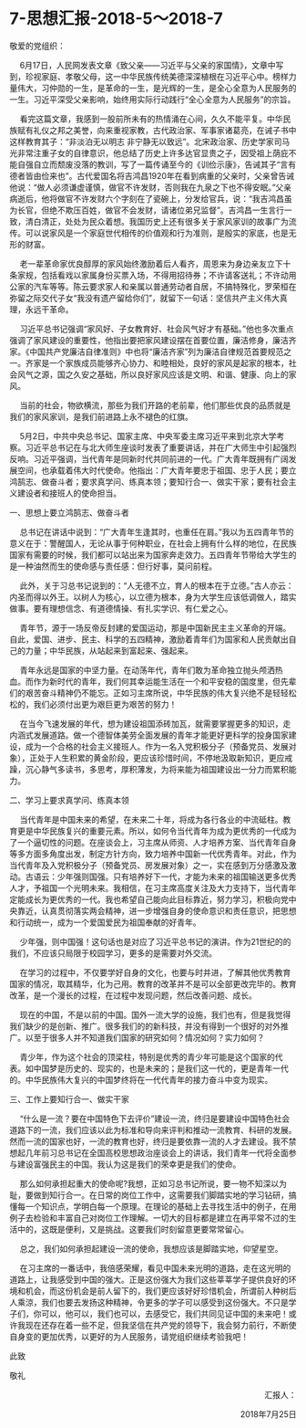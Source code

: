 # 7-思想汇报-2018-5～2018-7

敬爱的党组织：

&emsp;  6月17日，人民网发表文章《致父亲——习近平与父亲的家国情》，文章中写到，珍视家庭、孝敬父母，这一中华民族传统美德深深植根在习近平心中。榜样力量伟大，习仲勋的一生，是革命的一生，是光辉的一生，是全心全意为人民服务的一生。习近平深受父亲影响，始终用实际行动践行“全心全意为人民服务”的宗旨。

&emsp;  看完这篇文章，我感到一股前所未有的热情涌在心间，久久不能平复。中华民族赋有礼仪之邦之美誉，向来重视家教，古代政治家、军事家诸葛亮，在诫子书中这样教育其子：“非淡泊无以明志 非宁静无以致远”。北宋政治家、历史学家司马光非常注重子女的自律意识，他总结了历史上许多达官显贵之子，因受祖上荫庇不能自强自立而颓废没落的教训，写了一篇传诵至今的《训俭示康》，告诫其子“言有德者皆由俭来也”。古代爱国名将吉鸿昌1920年在看到病重的父亲时，父亲曾告诫他说：“做人必须谦虚谨慎，做官不许发财，否则我在九泉之下也不得安眠。”父亲病逝后，他将做官不许发财六个字刻在了瓷碗上，分发给官兵，说：“我吉鸿昌虽为长官，但绝不欺压百姓，做官不会发财，请诸位弟兄监督”。吉鸿昌一生言行一致，清白清正，处处为民众着想。我国历史上还有很多关于家风家训的故事广为流传。可以说家风是一个家庭世代相传的价值观和行为准则，是殷实的家底，也是无形的财富。

&emsp;  老一辈革命家优良醇厚的家风始终激励着后人看齐，周恩来为身边亲友立下十条家规，包括看戏以家属身份买票入场，不得用招待券；不许请客送礼；不许动用公家的汽车等等。陈云要求家人和亲属以普通劳动者自居，不搞特殊化，罗荣桓在弥留之际交代子女“我没有遗产留给你们”，就留下一句话：坚信共产主义伟大真理，永远干革命。

&emsp;  习近平总书记强调“家风好、子女教育好、社会风气好才有基础。”他也多次重点强调了家风建设的重要性，他指出要把家风建设摆在首要位置，廉洁修身，廉洁齐家。《中国共产党廉洁自律准则》中也将“廉洁齐家”列为廉洁自律规范首要规范之一。齐家是一个家族成员能够齐心协力、和睦相处，良好的家风是起家的根本，社会风气之源，国之久安之基础，所以良好家风应该是文明、和谐、健康、向上的家风。

&emsp;  当前的社会，物欲横流，那些为我们开路的老前辈，他们那些优良的品质就是我们的家风家训，是我们前进路上永不褪色的红旗。

&emsp; 5月2日，中共中央总书记、国家主席、中央军委主席习近平来到北京大学考察。习近平总书记在与北大师生座谈时发表了重要讲话，并在广大师生中引起强烈反响。习近平强调，当代青年是同新时代共同前进的一代。广大青年既拥有广阔发展空间，也承载着伟大时代使命。他指出：广大青年要忠于祖国、忠于人民；要立鸿鹄志、做奋斗者；要求真学问、练真本领；要知行合一、做实干家；要有社会主义建设者和接班人的使命担当。

一、思想上要立鸿鹄志、做奋斗者

&emsp;  总书记在讲话中说到：“广大青年生逢其时，也重任在肩。”我以为五四青年节的意义在于：警醒国人，无论从事于何种职业，在社会上拥有什么样的地位，在民族国家有需要的时候，我们都可以站出来为国家奔走效力。五四青年节带给大学生的是一种油然而生的使命感与责任感：但行好事，莫问前程。

&emsp;  此外，关于习总书记说到的：“人无德不立，育人的根本在于立德。”古人亦云：内圣而得以外王。以树人为核心，以立德为根本，身为大学生应该低调做人，踏实做事。要有理想信念、有道德情操、有扎实学识、有仁爱之心。

&emsp;  青年节，源于一场反帝反封建的爱国运动，那是中国新民主主义革命的开端。自此，爱国、进步、民主、科学的五四精神，激励着青年们为国家和人民贡献出自己的力量；中华民族，从站起来到富起来、强起来。

&emsp;  青年永远是国家的中坚力量。在动荡年代，青年们敢为革命独立抛头颅洒热血。而作为新时代的青年，我们何其幸运能生活在一个和平安稳的国度里，但先辈们的艰苦奋斗精神仍不能忘。正如习主席所说，中华民族的伟大复兴绝不是轻轻松松的，我们必须付出更为艰巨更为艰苦的努力！

&emsp;  在当今飞速发展的年代，想为建设祖国添砖加瓦，就需要掌握更多的知识，走内涵式发展道路。做一个德智体美劳全面发展的青年才能更好更科学的投身国家建设，成为一个合格的社会主义接班人。作为一名入党积极分子（预备党员、发展对象），正处于人生积累的黄金阶段，更应该珍惜时间，不停地汲取新知识，更应戒躁，沉心静气多读书，多思考，厚积薄发，为将来能为祖国建设出一分力而累积能力。

二、学习上要求真学问、练真本领

&emsp;  当代青年是中国未来的希望，在未来二十年，将成为各行各业的中流砥柱。教育更是中华民族复兴的重要元素。所以，如何令当代青年为成为更优秀的一代成为了一个逼切性的问题。在座谈会上，习主席从师资、人才培养方案、当代青年自身等多方面多角度出发，制定方针方向，致力培养中国新一代优秀青年。对此，作为当代青年及入党积极分子（预备党员、房发展对象）之一，实在感到万分感激及激动。古语云：少年强则国强。只有培养好下一代，才能为未来的祖国输送更多优秀人才，予祖国一个光明未来。我相信，在习主席高度关注及大力支持下，当代青年定能成长为更优秀的一代。我也希望自己能向此目标靠近，努力学习，积极向党中央靠近，认真贯彻落实两会精神，进一步增强自身的使命意识和责任意识，把思想和行动统一，成为一个爱国爱民为祖国奉献的好青年。

&emsp;  少年强，则中国强！这句话也是对应了习近平总书记的演讲。作为21世纪的的我们，不应该只局限于校园学习，更多的是需要对外交流。

&emsp;  在学习的过程中，不仅要学好自身的文化，也要与时并进，了解其他优秀教育国家的情况，取其精华，化为己用。教育的改革并不是可以全部更改完毕的。教育改革，是一个漫长的过程，在过程中发现问题，然后改善问题、成长。

&emsp;  现在的中国，不是以前的中国。国外一流大学的设施，我们也有，但是我觉得我们缺少的是创新、推广。很多我们的的新科技，并没有得到一个很好的对外推广。以至于很多人并不知道我们国家的研究如何？情况如何？实力如何？

&emsp;  青少年，作为这个社会的顶梁柱，特别是优秀的青少年可能是这个国家的代表。如中国梦是历史的、现实的，也是未来的；是我们这一代的，更是青年一代的。中华民族伟大复兴的中国梦终将在一代代青年的接力奋斗中变为现实。

三、工作上要知行合一、做实干家

&emsp;  “什么是一流？要在中国特色下去评价”建设一流，终归是要建设中国特色社会道路下的一流，我们应该以此为标准和导向来评判和推动一流教育、科研的发展。然而一流的国家也好，一流的教育也好，终归是要依靠一流的人才去建设。我不禁想起几年前习总书记在全国高校思想政治座谈会上的讲话，我们青年一代将全面参与建设富强民主的中国。我认为这是我们的荣幸更是我们的使命。

&emsp;  那么如何承担起重大的使命呢?我想，正如习总书记所说，要一物不知深以为耻，要做到知行合一。在日常的岗位工作中，这需要我们脚踏实地的学习钻研，搞懂每一个知识点，学明白每一个原理。在理论的基础上去寻找生活中的例子，在用例子去检验和丰富自己对岗位工作理解。一切大的目标都是建立在再平常不过的生活中的，这既是便利，又是挑战。这要我们时刻留意更要常常留心。

&emsp;  总之，我们如何承担起建设一流的使命，我想应该是脚踏实地，仰望星空。

&emsp;  在习主席的一番话中，我倍感荣耀，看见中国未来光明的道路，走在这光明的道路上，让我感受到中国的强大。正是这份强大为我们这些莘莘学子提供良好的环境和机会，而这份机会是前人留下的，我们更应该好好珍惜机会，所谓前人种树后人乘涼，我们也要去发扬这种精神，令更多的学子可以感受到这份强大。不只是学子们，你可以，他可以，我们也可以，去感受它，我们共同见证中国的未来吧！或许我现在还存在着一些不足，但我坚信在共产党的领导下，我会努力前行，不断使自身变的更加优秀，以更好的为人民服务，请党组织继续考验我吧！


此致

敬礼


<p align="right">汇报人：</p>
<p align="right">2018年7月25日</p>